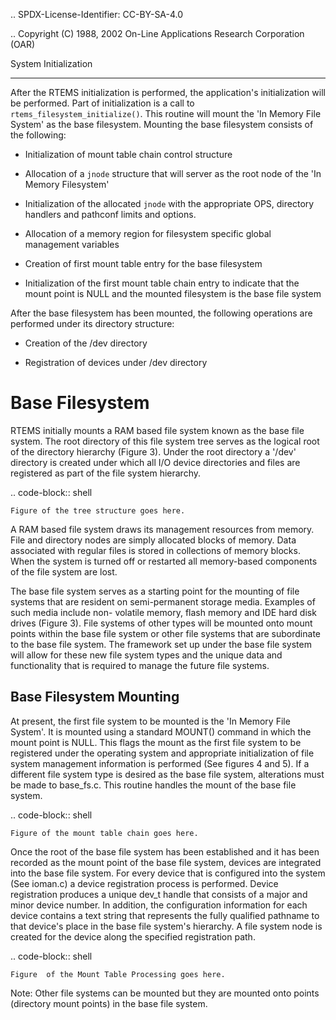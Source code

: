 .. SPDX-License-Identifier: CC-BY-SA-4.0

.. Copyright (C) 1988, 2002 On-Line Applications Research Corporation (OAR)

System Initialization
*********************

After the RTEMS initialization is performed, the application's initialization
will be performed. Part of initialization is a call to
``rtems_filesystem_initialize()``. This routine will mount the 'In Memory File
System' as the base filesystem.  Mounting the base filesystem consists of the
following:

- Initialization of mount table chain control structure

- Allocation of a ``jnode`` structure that will server as the root node of the
  'In Memory Filesystem'

- Initialization of the allocated ``jnode`` with the appropriate OPS, directory
  handlers and pathconf limits and options.

- Allocation of a memory region for filesystem specific global management
  variables

- Creation of first mount table entry for the base filesystem

- Initialization of the first mount table chain entry to indicate that the
  mount point is NULL and the mounted filesystem is the base file system

After the base filesystem has been mounted, the following operations are
performed under its directory structure:

- Creation of the /dev directory

- Registration of devices under /dev directory

Base Filesystem
===============

RTEMS initially mounts a RAM based file system known as the base file system.
The root directory of this file system tree serves as the logical root of the
directory hierarchy (Figure 3). Under the root directory a '/dev' directory is
created under which all I/O device directories and files are registered as part
of the file system hierarchy.

.. code-block:: shell

    Figure of the tree structure goes here.

A RAM based file system draws its management resources from memory. File and
directory nodes are simply allocated blocks of memory. Data associated with
regular files is stored in collections of memory blocks. When the system is
turned off or restarted all memory-based components of the file system are
lost.

The base file system serves as a starting point for the mounting of file
systems that are resident on semi-permanent storage media. Examples of such
media include non- volatile memory, flash memory and IDE hard disk drives
(Figure 3). File systems of other types will be mounted onto mount points
within the base file system or other file systems that are subordinate to the
base file system. The framework set up under the base file system will allow
for these new file system types and the unique data and functionality that is
required to manage the future file systems.

Base Filesystem Mounting
------------------------

At present, the first file system to be mounted is the 'In Memory File
System'. It is mounted using a standard MOUNT() command in which the mount
point is NULL.  This flags the mount as the first file system to be registered
under the operating system and appropriate initialization of file system
management information is performed (See figures 4 and 5). If a different file
system type is desired as the base file system, alterations must be made to
base_fs.c. This routine handles the mount of the base file system.

.. code-block:: shell

    Figure of the mount table chain goes here.

Once the root of the base file system has been established and it has been
recorded as the mount point of the base file system, devices are integrated
into the base file system. For every device that is configured into the system
(See ioman.c) a device registration process is performed. Device registration
produces a unique dev_t handle that consists of a major and minor device
number. In addition, the configuration information for each device contains a
text string that represents the fully qualified pathname to that device's place
in the base file system's hierarchy. A file system node is created for the
device along the specified registration path.

.. code-block:: shell

    Figure  of the Mount Table Processing goes here.

Note: Other file systems can be mounted but they are mounted onto points
(directory mount points) in the base file system.
